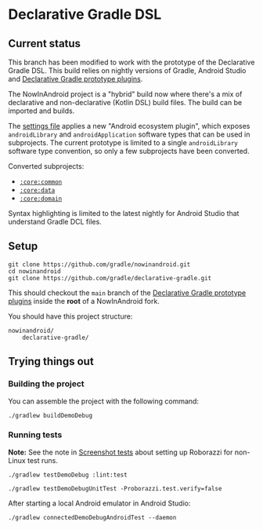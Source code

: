 # Declarative Gradle DSL

## Current status

This branch has been modified to work with the prototype of the Declarative Gradle DSL. This build relies on nightly versions of Gradle, Android Studio and [Declarative Gradle prototype plugins](https://github.com/gradle/declarative-gradle).

The NowInAndroid project is a "hybrid" build now where there's a mix of declarative and non-declarative (Kotlin DSL) build files. The build can be imported and builds.

The [settings file](settings.gradle.dcl) applies a new "Android ecosystem plugin", which exposes `androidLibrary` and `androidApplication` software types that can be used in subprojects. The current prototype is limited to a single `androidLibrary` software type convention, so only a few subprojects have been converted.

Converted subprojects:
- [`:core:common`](core/common/build.gradle.dcl)
- [`:core:data`](core/data/build.gradle.dcl)
- [`:core:domain`](core/domain/build.gradle.dcl)

Syntax highlighting is limited to the latest nightly for Android Studio that understand Gradle DCL files.

## Setup

```
git clone https://github.com/gradle/nowinandroid.git
cd nowinandroid
git clone https://github.com/gradle/declarative-gradle.git
```

This should checkout the `main` branch of the [Declarative Gradle prototype plugins](https://github.com/gradle/declarative-gradle) inside the **root** of a NowInAndroid fork.

You should have this project structure:
```
nowinandroid/
    declarative-gradle/
```

## Trying things out

### Building the project

You can assemble the project with the following command:

```shell
./gradlew buildDemoDebug
```

### Running tests
**Note:** See the note in [Screenshot tests](#screenshot-tests) about setting up Roborazzi for non-Linux test runs.

```shell
./gradlew testDemoDebug :lint:test
```

```shell
./gradlew testDemoDebugUnitTest -Proborazzi.test.verify=false
```

After starting a local Android emulator in Android Studio:
```shell
./gradlew connectedDemoDebugAndroidTest --daemon
````

